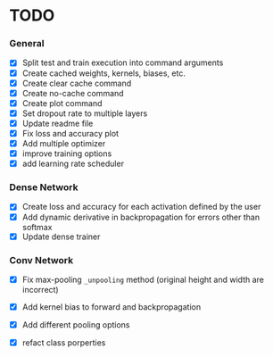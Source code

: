 # TODO

### General
- [X] Split test and train execution into command arguments
- [X] Create cached weights, kernels, biases, etc.
- [X] Create clear cache command
- [X] Create no-cache command
- [X] Create plot command
- [X] Set dropout rate to multiple layers
- [X] Update readme file
- [X] Fix loss and accuracy plot
- [X] Add multiple optimizer
- [X] improve training options
- [X] add learning rate scheduler

### Dense Network
- [X] Create loss and accuracy for each activation defined by the user
- [X] Add dynamic derivative in backpropagation for errors other than softmax
- [X] Update dense trainer

### Conv Network
- [X] Fix max-pooling ``_unpooling`` method (original height and width are incorrect)
- [X] Add kernel bias to forward and backpropagation
- [X] Add different pooling options
- [X] refact class porperties

